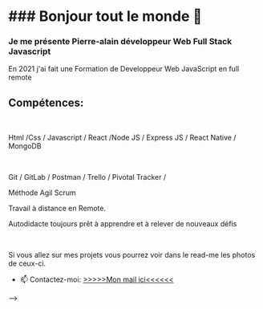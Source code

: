
<h1>### Bonjour tout le monde 👋</h1>

<h3>Je me présente Pierre-alain développeur Web Full Stack Javascript</h3>
 
<div>
  <p>En 2021 j'ai fait une Formation de Developpeur Web JavaScript en full remote</p> 
	<h2>Compétences:</h2>
<div>

	
</br>
<div>
  <p>Html /Css / Javascript / React /Node JS / Express JS / React Native / MongoDB </p>
<br>
  <p>
Git / GitLab / Postman / Trello / Pivotal Tracker / 
  </p>
  <p>
Méthode Agil Scrum
  </p>
  <p>
Travail à distance en Remote.
</p>
<p>
Autodidacte toujours prêt à apprendre et à relever de nouveaux défis 
  </p>
</br>
<p>
Si vous allez sur mes projets vous pourrez voir dans le read-me les photos de ceux-ci.</div>
</p>



- 📫 Contactez-moi: <a href="mailto:p.laignelvergain@gmail.com">>>>>>Mon mail ici<<<<<<</a>

-->
